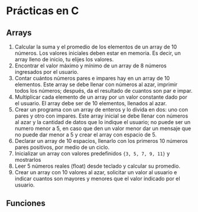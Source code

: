 # Prácticas en C

## Arrays

1. Calcular la suma y el promedio de los elementos de un array de 10 números. Los valores iniciales deben estar en memoria. Es decir, un array lleno de inicio, tu elijes los valores.
2. Encontrar el valor máximo y mínimo de un array de 8 números ingresados por el usuario.
3. Contar cuántos números pares e impares hay en un array de 10 elementos. Este array se debe llenar con números al azar, imprimir todos los números; después, da el resultado de cuantos son par e impar.
4. Multiplicar cada elemento de un array por un valor constante dado por el usuario. El array debe ser de 10 elementos, llenados al azar.
5. Crear un programa con un array de enteros y lo divida en dos: uno con pares y otro con impares. Este array inicial se debe llenar con números al azar y la cantidad de datos que lo indique el usuario; no puede ser un numero menor a 5, en caso que den un valor menor dar un mensaje que no puede dar menor a 5 y crear el array con espacio de 5.
6. Declarar un array de 10 espacios, llenarlo con los primeros 10 números pares positivos, por medio de un ciclo.
7. Inicializar un array con valores predefinidos `{3, 5, 7, 9, 11}` y mostrarlos
8. Leer 5 números reales (float) desde teclado y calcular su promedio.
9. Crear un array con 10 valores al azar, solicitar un valor al usuario e indicar cuantos son mayores y menores que el valor indicado por el usuario.

## Funciones
